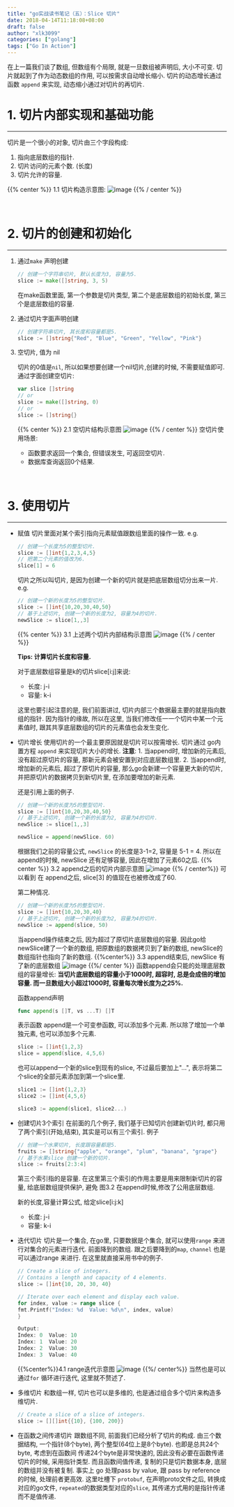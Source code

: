 ```yaml
---
title: "go实战读书笔记（五）：Slice 切片"
date: 2018-04-14T11:18:08+08:00
draft: false
author: "xlk3099"
categories: ["golang"]
tags: ["Go In Action"]
---
```


在上一篇我们谈了数组, 但数组有个局限, 就是一旦数组被声明后, 大小不可变.
切片就起到了作为动态数组的作用, 可以按需求自动增长缩小.
切片的动态增长通过函数 `append` 来实现, 动态缩小通过对切片的再切片.

# 1. 切片内部实现和基础功能
---

切片是一个很小的对象, 切片由三个字段构成:

  1. 指向底层数组的指针.
  2. 切片访问的元素个数. (长度)
  3. 切片允许的容量.

{{% center %}} 1.1 切片构造示意图:
![image](https://user-images.githubusercontent.com/1768412/38764258-59a17532-3fde-11e8-9502-073092ca834c.png)
{{% / center %}}

</br>

# 2. 切片的创建和初始化
---

1. 通过`make` 声明创建

    ```go
    // 创建一个字符串切片, 默认长度为3, 容量为5.
    slice := make([]string, 3, 5)
    ```
    在make函数里面, 第一个参数是切片类型, 第二个是底层数组的初始长度, 第三个是底层数组的容量.

2. 通过切片字面声明创建

    ```go
    // 创建字符串切片, 其长度和容量都是5.
    slice := []string{"Red", "Blue", "Green", "Yellow", "Pink"}
    ```

3. 空切片, 值为 nil

    切片的0值是`nil`, 所以如果想要创建一个nil切片,创建的时候, 不需要赋值即可.
    通过字面创建空切片:

    ```go
    var slice []string
    // or
    slice := make([]string, 0)
    // or
    slice := []string{}
    ```

    {{% center %}} 2.1 空切片结构示意图
    ![image](https://user-images.githubusercontent.com/1768412/38764350-93d4bdf8-3fdf-11e8-90d7-6c402056a25c.png)
    {{% / center %}}
    空切片使用场景:
      * 函数要求返回一个集合, 但错误发生, 可返回空切片.
      * 数据库查询返回0个结果.

</br>

# 3. 使用切片
---

* 赋值
    切片里面对某个索引指向元素赋值跟数组里面的操作一致. e.g.

    ```go
    // 创建一个长度为5的整型切片.
    slice := []int{1,2,3,4,5}
    // 把第二个元素的值改为6.
    slice[1] = 6
    ```
    切片之所以叫切片, 是因为创建一个新的切片就是把底层数组切分出来一片. e.g.
    ```go
    // 创建一个新的长度为5的整型切片.
    slice := []int{10,20,30,40,50}
    // 基于上述切片, 创建一个新的长度为2, 容量为4的切片.
    newSlice := slice[1,,3]
    ```
     {{% center %}} 3.1 上述两个切片内部结构示意图
     ![image](https://user-images.githubusercontent.com/1768412/38764430-60e6085a-3fe1-11e8-8eba-b85f17c1ae0a.png)
     {{% / center %}}

    **Tips: 计算切片长度和容量.**

    对于底层数组容量是k的切片slice[i:j]来说:
    * 长度: j-i
    * 容量: k-i

    这里也要引起注意的是, 我们前面讲过, 切片内部三个数据最主要的就是指向数组的指针. 因为指针的缘故, 所以在这里, 当我们修改任一一个切片中某一个元素值时, 
    跟其共享底层数组的切片的元素值也会发生变化.

* 切片增长
    使用切片的一个最主要原因就是切片可以按需增长. 切片通过 go内置方程 `append` 来实现切片大小的增长.
    **注意**:
        1. 当append时, 增加新的元素后, 没有超过原切片的容量, 那新元素会被安置到对应底层数组里.
        2. 当append时, 增加新的元素后, 超过了原切片的容量, 那么go会新建一个容量更大新的切片, 并把原切片的数据拷贝到新切片里, 在添加要增加的新元素.

    还是引用上面的例子.
    ```go
    // 创建一个新的长度为5的整型切片.
    slice := []int{10,20,30,40,50}
    // 基于上述切片, 创建一个新的长度为2, 容量为4的切片.
    newSlice := slice[1,,3]

    newSlice = append(newSlice. 60)
    ```
    根据我们之前的容量公式, `newSlice` 的长度是3-1=2, 容量是 5-1 = 4. 所以在append的时候, newSlice 还有足够容量, 因此在增加了元素60之后.
    {{% center %}} 3.2 append之后的切片内部示意图
    ![image](https://user-images.githubusercontent.com/1768412/38764524-5b24aadc-3fe3-11e8-8411-4f56ca6e6277.png)
    {{% / center%}}
    可以看到 在 append之后, slice[3] 的值现在也被修改成了60.

    第二种情况.
    ```go
    // 创建一个新的长度为5的整型切片.
    slice := []int{10,20,30,40}
    // 基于上述切片, 创建一个新的长度为2, 容量为4的切片.
    newSlice := append(slice, 50)
    ```
    当append操作结束之后, 因为超过了原切片底层数组的容量. 因此go给newSlice建了一个新的数组, 把原数组的数据拷贝到了新的数组, newSlice的数组指针也指向了新的数组.
    {{%center%}} 3.3 append结束后, newSlice 有了新的底层数组
    ![image](https://user-images.githubusercontent.com/1768412/38764564-0d483ab2-3fe4-11e8-9e3c-50e10487f18c.png)
    {{%/ center %}}
    函数append会只能的处理底层数组的容量增长: **当切片底层数组的容量小于1000时, 超容时, 总是会成倍的增加容量. 而一旦数组大小超过1000时, 容量每次增长度为之25%.**

    函数append声明
    ```go
    func append(s []T, vs ...T) []T
    ```
    表示函数 append是一个可变参函数, 可以添加多个元素. 所以除了增加一个单独元素, 也可以添加多个元素.
    ```go
    slice := []int{1,2,3}
    slice = append(slice, 4,5,6)
    ```
    也可以append一个新的slice到现有的slice, 不过最后要加上"...", 表示将第二个slice的全部元素添加到第一个slice里.
    ```go
    slice1 := []int{1,2,3}
    slice2 := []int{4,5,6}

    slice3 := append(slice1, slice2...)

* 创建切片3个索引
    在前面的几个例子, 我们基于已知切片创建新切片时, 都只用了两个索引(开始,结束), 其实是可以有三个索引.
    例子
    ```go
    // 创建一个水果切片, 长度跟容量都是5.
    fruits := []string{"apple", "orange", "plum", "banana", "grape"}
    // 基于水果slice 创建一个新的切片.
    slice := fruits[2:3:4]
    ```
    第三个索引指的是容量. 在这里第三个索引的作用主要是用来限制新切片的容量, 给底层数组提供保护, 避免 图3.2 在append时候,修改了公用底层数组.

    新的长度,容量计算公式, 给定slice[i:j:k]
    * 长度: j-i
    * 容量: k-i

* 迭代切片
    切片是一个集合, 在go里, 只要数据是个集合, 就可以使用`range` 来进行对集合的元素进行迭代. 前面降到的数组. 跟之后要降到的`map`, `channel` 也是可以通过range 来进行.
    在这里就直接采用书中的例子.
    ```go
    // Create a slice of integers.
    // Contains a length and capacity of 4 elements.
    slice := []int{10, 20, 30, 40}

    // Iterate over each element and display each value.
    for index, value := range slice {
    fmt.Printf("Index: %d  Value: %d\n", index, value)
    }

    Output:
    Index: 0  Value: 10
    Index: 1  Value: 20
    Index: 2  Value: 30
    Index: 3  Value: 40
    ```
    {{%center%}}4.1 range迭代示意图
    ![image](https://user-images.githubusercontent.com/1768412/38764811-64b42d02-3fe8-11e8-85e3-008fe32ec14e.png)
    {{%/ center%}}
    当然也是可以通过`for` 循环进行迭代, 这里就不赘述了.

* 多维切片
    和数组一样, 切片也可以是多维的, 也是通过组合多个切片来构造多维切片.
    ```go
    // Create a slice of a slice of integers.
    slice := [][]int{{10}, {100, 200}}
    ```

* 在函数之间传递切片
    跟数组不同, 前面我们已经分析了切片的构成. 由三个数据结构, 一个指针(8个byte), 两个整型(64位上是8个byte). 也即是总共24个byte, 考虑到在函数间
    传递24个byte是非常快速的, 因此没有必要在函数传递切片的时候, 采用指针类型. 而且函数间值传递, 复制的只是切片数据本身, 底层的数组并没有被复制.
    事实上 go 处理pass by value, 跟 pass by reference 的时候, 处理前者更高效.
    这里吐槽下 `protobuf`, 在声明proto文件之后, 转换成对应的go文件, `repeated`的数据类型对应的`slice`, 其传递方式用的是指针传递而不是值传递.